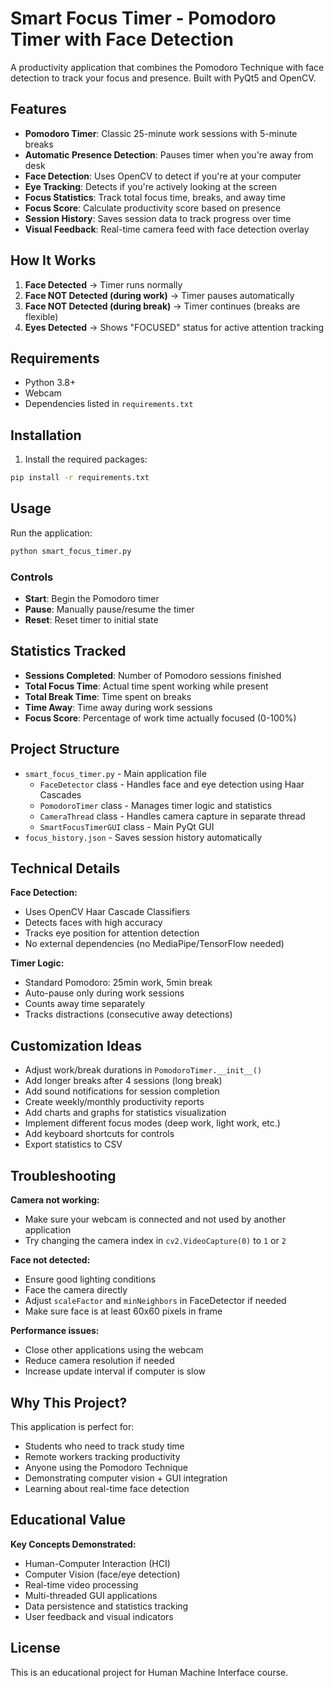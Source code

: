 # Smart Focus Timer - Pomodoro Timer with Face Detection

A productivity application that combines the Pomodoro Technique with face detection to track your focus and presence. Built with PyQt5 and OpenCV.

## Features

- **Pomodoro Timer**: Classic 25-minute work sessions with 5-minute breaks
- **Automatic Presence Detection**: Pauses timer when you're away from desk
- **Face Detection**: Uses OpenCV to detect if you're at your computer
- **Eye Tracking**: Detects if you're actively looking at the screen
- **Focus Statistics**: Track total focus time, breaks, and away time
- **Focus Score**: Calculate productivity score based on presence
- **Session History**: Saves session data to track progress over time
- **Visual Feedback**: Real-time camera feed with face detection overlay

## How It Works

1. **Face Detected** → Timer runs normally
2. **Face NOT Detected (during work)** → Timer pauses automatically
3. **Face NOT Detected (during break)** → Timer continues (breaks are flexible)
4. **Eyes Detected** → Shows "FOCUSED" status for active attention tracking

## Requirements

- Python 3.8+
- Webcam
- Dependencies listed in `requirements.txt`

## Installation

1. Install the required packages:
```bash
pip install -r requirements.txt
```

## Usage

Run the application:
```bash
python smart_focus_timer.py
```

### Controls

- **Start**: Begin the Pomodoro timer
- **Pause**: Manually pause/resume the timer
- **Reset**: Reset timer to initial state

## Statistics Tracked

- **Sessions Completed**: Number of Pomodoro sessions finished
- **Total Focus Time**: Actual time spent working while present
- **Total Break Time**: Time spent on breaks
- **Time Away**: Time away during work sessions
- **Focus Score**: Percentage of work time actually focused (0-100%)

## Project Structure

- `smart_focus_timer.py` - Main application file
  - `FaceDetector` class - Handles face and eye detection using Haar Cascades
  - `PomodoroTimer` class - Manages timer logic and statistics
  - `CameraThread` class - Handles camera capture in separate thread
  - `SmartFocusTimerGUI` class - Main PyQt GUI
- `focus_history.json` - Saves session history automatically

## Technical Details

**Face Detection:**
- Uses OpenCV Haar Cascade Classifiers
- Detects faces with high accuracy
- Tracks eye position for attention detection
- No external dependencies (no MediaPipe/TensorFlow needed)

**Timer Logic:**
- Standard Pomodoro: 25min work, 5min break
- Auto-pause only during work sessions
- Counts away time separately
- Tracks distractions (consecutive away detections)

## Customization Ideas

- Adjust work/break durations in `PomodoroTimer.__init__()`
- Add longer breaks after 4 sessions (long break)
- Add sound notifications for session completion
- Create weekly/monthly productivity reports
- Add charts and graphs for statistics visualization
- Implement different focus modes (deep work, light work, etc.)
- Add keyboard shortcuts for controls
- Export statistics to CSV

## Troubleshooting

**Camera not working:**
- Make sure your webcam is connected and not used by another application
- Try changing the camera index in `cv2.VideoCapture(0)` to `1` or `2`

**Face not detected:**
- Ensure good lighting conditions
- Face the camera directly
- Adjust `scaleFactor` and `minNeighbors` in FaceDetector if needed
- Make sure face is at least 60x60 pixels in frame

**Performance issues:**
- Close other applications using the webcam
- Reduce camera resolution if needed
- Increase update interval if computer is slow

## Why This Project?

This application is perfect for:
- Students who need to track study time
- Remote workers tracking productivity
- Anyone using the Pomodoro Technique
- Demonstrating computer vision + GUI integration
- Learning about real-time face detection

## Educational Value

**Key Concepts Demonstrated:**
- Human-Computer Interaction (HCI)
- Computer Vision (face/eye detection)
- Real-time video processing
- Multi-threaded GUI applications
- Data persistence and statistics tracking
- User feedback and visual indicators

## License

This is an educational project for Human Machine Interface course.
